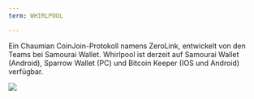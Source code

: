 ```yaml
---
term: WHIRLPOOL

---
```

Ein Chaumian CoinJoin-Protokoll namens ZeroLink, entwickelt von den Teams bei Samourai Wallet. Whirlpool ist derzeit auf Samourai Wallet (Android), Sparrow Wallet (PC) und Bitcoin Keeper (IOS und Android) verfügbar.

![](../../dictionnaire/assets/44.webp)